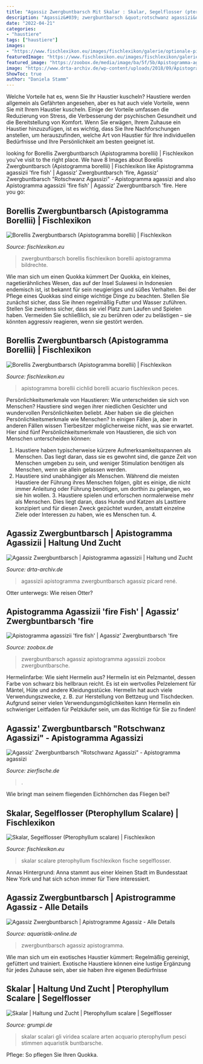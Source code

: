 ```yaml
---
title: "Agassiz Zwergbuntbarsch Mit Skalar : Skalar, Segelflosser (pterophyllum Scalare)"
description: "Agassiz&#039; zwergbuntbarsch &quot;rotschwanz agassizi&quot;"
date: "2022-04-21"
categories:
- "haustiere"
tags: ["haustiere"]
images:
- "https://www.fischlexikon.eu/images/fischlexikon/galerie/optionale-pics/pterophyllum-scalare.jpg"
featuredImage: "https://www.fischlexikon.eu/images/fischlexikon/galerie/apistogramma-borellii-04.jpg"
featured_image: "https://zoobox.de/media/image/ba/5f/5b/Apistogramma-agassizii-fire-fish-M-nnchenweyBWL8bYn6sL_600x600@2x.png"
image: "https://www.drta-archiv.de/wp-content/uploads/2018/09/Apistogramma-agassizii-red-fire.jpg"
ShowToc: true
author: "Daniela Stamm"
---
```



Welche Vorteile hat es, wenn Sie Ihr Haustier kuscheln?
Haustiere werden allgemein als Gefährten angesehen, aber es hat auch viele Vorteile, wenn Sie mit Ihrem Haustier kuscheln. Einige der Vorteile umfassen die Reduzierung von Stress, die Verbesserung der psychischen Gesundheit und die Bereitstellung von Komfort. Wenn Sie erwägen, Ihrem Zuhause ein Haustier hinzuzufügen, ist es wichtig, dass Sie Ihre Nachforschungen anstellen, um herauszufinden, welche Art von Haustier für Ihre individuellen Bedürfnisse und Ihre Persönlichkeit am besten geeignet ist.

	

		
looking for Borellis Zwergbuntbarsch (Apistogramma borellii) | Fischlexikon you've visit to the right place. We have 8 Images about Borellis Zwergbuntbarsch (Apistogramma borellii) | Fischlexikon like Apistogramma agassizii &#039;fire fish&#039; | Agassiz’ Zwergbuntbarsch &#039;fire, Agassiz&#039; Zwergbuntbarsch &quot;Rotschwanz Agassizi&quot; - Apistogramma agassizi and also Apistogramma agassizii &#039;fire fish&#039; | Agassiz’ Zwergbuntbarsch &#039;fire. Here you go:
		
    
## Borellis Zwergbuntbarsch (Apistogramma Borellii) | Fischlexikon

<img loading=lazy src="https://www.fischlexikon.eu/images/fischlexikon/galerie/apistogramma-borellii-01.jpg" onerror="this.onerror=null;this.src='https://tse2.mm.bing.net/th?id=OIP.Z6TulyFr__P8NAXRQB98_gHaE7&amp;pid=15.1';" alt="Borellis Zwergbuntbarsch (Apistogramma borellii) | Fischlexikon">

_Source: fischlexikon.eu_

>zwergbuntbarsch borellis fischlexikon borellii apistogramma bildrechte. 

	

Wie man sich um einen Quokka kümmert
Der Quokka, ein kleines, nagetierähnliches Wesen, das auf der Insel Sulawesi in Indonesien endemisch ist, ist bekannt für sein neugieriges und süßes Verhalten. Bei der Pflege eines Quokkas sind einige wichtige Dinge zu beachten. Stellen Sie zunächst sicher, dass Sie ihnen regelmäßig Futter und Wasser zuführen. Stellen Sie zweitens sicher, dass sie viel Platz zum Laufen und Spielen haben. Vermeiden Sie schließlich, sie zu berühren oder zu belästigen – sie könnten aggressiv reagieren, wenn sie gestört werden.

    
## Borellis Zwergbuntbarsch (Apistogramma Borellii) | Fischlexikon

<img loading=lazy src="https://www.fischlexikon.eu/images/fischlexikon/galerie/apistogramma-borellii-04.jpg" onerror="this.onerror=null;this.src='https://tse4.mm.bing.net/th?id=OIP.scQW8qBoHpyy3YwDccKxFQAAAA&amp;pid=15.1';" alt="Borellis Zwergbuntbarsch (Apistogramma borellii) | Fischlexikon">

_Source: fischlexikon.eu_

>apistogramma borellii cichlid borelli acuario fischlexikon peces. 

	

Persönlichkeitsmerkmale von Haustieren: Wie unterscheiden sie sich von Menschen?
Haustiere sind wegen ihrer niedlichen Gesichter und wundervollen Persönlichkeiten beliebt. Aber haben sie die gleichen Persönlichkeitsmerkmale wie Menschen? In einigen Fällen ja, aber in anderen Fällen wissen Tierbesitzer möglicherweise nicht, was sie erwartet. Hier sind fünf Persönlichkeitsmerkmale von Haustieren, die sich von Menschen unterscheiden können:
1. Haustiere haben typischerweise kürzere Aufmerksamkeitsspannen als Menschen. Das liegt daran, dass sie es gewohnt sind, die ganze Zeit von Menschen umgeben zu sein, und weniger Stimulation benötigen als Menschen, wenn sie allein gelassen werden.
2. Haustiere sind unabhängiger als Menschen. Während die meisten Haustiere der Führung ihres Menschen folgen, gibt es einige, die nicht immer Anleitung oder Führung benötigen, um dorthin zu gelangen, wo sie hin wollen. 3. Haustiere spielen und erforschen normalerweise mehr als Menschen. Dies liegt daran, dass Hunde und Katzen als Lasttiere konzipiert und für diesen Zweck gezüchtet wurden, anstatt einzelne Ziele oder Interessen zu haben, wie es Menschen tun. 4.

    
## Agassiz Zwergbuntbarsch | Apistogramma Agassizii | Haltung Und Zucht

<img loading=lazy src="https://www.drta-archiv.de/wp-content/uploads/2018/09/Apistogramma-agassizii-red-fire.jpg" onerror="this.onerror=null;this.src='https://tse4.mm.bing.net/th?id=OIP.vDj9UXry-lkHsLCIQv-kqQHaFO&amp;pid=15.1';" alt="Agassiz Zwergbuntbarsch | Apistogramma agassizii | Haltung und Zucht">

_Source: drta-archiv.de_

>agassizii apistogramma zwergbuntbarsch agassiz picard rené. 

	

Otter unterwegs: Wie reisen Otter?

    
## Apistogramma Agassizii &#039;fire Fish&#039; | Agassiz’ Zwergbuntbarsch &#039;fire

<img loading=lazy src="https://zoobox.de/media/image/ba/5f/5b/Apistogramma-agassizii-fire-fish-M-nnchenweyBWL8bYn6sL_600x600@2x.png" onerror="this.onerror=null;this.src='https://tse1.mm.bing.net/th?id=OIP.FbVwR26TK79VRIBCPfYxfQHaFk&amp;pid=15.1';" alt="Apistogramma agassizii &#039;fire fish&#039; | Agassiz’ Zwergbuntbarsch &#039;fire">

_Source: zoobox.de_

>zwergbuntbarsch agassiz apistogramma agassizii zoobox zwergbuntbarsche. 

	

Hermelinfarbe: Wie sieht Hermelin aus?
Hermelin ist ein Pelzmantel, dessen Farbe von schwarz bis hellbraun reicht. Es ist ein wertvolles Pelzelement für Mäntel, Hüte und andere Kleidungsstücke. Hermelin hat auch viele Verwendungszwecke, z. B. zur Herstellung von Bettzeug und Tischdecken. Aufgrund seiner vielen Verwendungsmöglichkeiten kann Hermelin ein schwieriger Leitfaden für Pelzkäufer sein, um das Richtige für Sie zu finden!

    
## Agassiz&#039; Zwergbuntbarsch &quot;Rotschwanz Agassizi&quot; - Apistogramma Agassizi

<img loading=lazy src="https://www.zierfische.de/media/image/10/6c/27/480020-2ajqFen2oSrhuN_1280x1280@2x.jpg" onerror="this.onerror=null;this.src='https://tse2.mm.bing.net/th?id=OIP.bnanlhEVcb-xve_9n-1yfwHaE8&amp;pid=15.1';" alt="Agassiz&#039; Zwergbuntbarsch &quot;Rotschwanz Agassizi&quot; - Apistogramma agassizi">

_Source: zierfische.de_

>. 

	

Wie bringt man seinem fliegenden Eichhörnchen das Fliegen bei?

    
## Skalar, Segelflosser (Pterophyllum Scalare) | Fischlexikon

<img loading=lazy src="https://www.fischlexikon.eu/images/fischlexikon/galerie/optionale-pics/pterophyllum-scalare.jpg" onerror="this.onerror=null;this.src='https://tse2.mm.bing.net/th?id=OIP.SJ4FgLn5qBfWkSoYKyhijQAAAA&amp;pid=15.1';" alt="Skalar, Segelflosser (Pterophyllum scalare) | Fischlexikon">

_Source: fischlexikon.eu_

>skalar scalare pterophyllum fischlexikon fische segelflosser. 

	

Annas Hintergrund: Anna stammt aus einer kleinen Stadt im Bundesstaat New York und hat sich schon immer für Tiere interessiert.

    
## Agassiz Zwergbuntbarsch | Apistrogramme Agassiz - Alle Details

<img loading=lazy src="https://www.garnelio.de/media/image/fa/c5/fe/1Apistogramma-agassizii-rot-Pic2_600x600.jpg" onerror="this.onerror=null;this.src='https://tse3.mm.bing.net/th?id=OIP.di-04NeRXwNb4IWpQnfoJQHaF7&amp;pid=15.1';" alt="Agassiz Zwergbuntbarsch | Apistrogramme Agassiz - Alle Details">

_Source: aquaristik-online.de_

>zwergbuntbarsch agassiz apistogramma. 

	

Wie man sich um ein exotisches Haustier kümmert: Regelmäßig gereinigt, gefüttert und trainiert.
Exotische Haustiere können eine lustige Ergänzung für jedes Zuhause sein, aber sie haben ihre eigenen Bedürfnisse

    
## Skalar | Haltung Und Zucht | Pterophyllum Scalare | Segelflosser

<img loading=lazy src="https://www.grumpi.de/cache/com_zoo/images/skalar_b0b229f69e05e54357f2fa5679c9f428.jpg" onerror="this.onerror=null;this.src='https://tse3.mm.bing.net/th?id=OIP.oVlP7gT7UXYijcG6OcJHmQHaKG&amp;pid=15.1';" alt="Skalar | Haltung und Zucht | Pterophyllum scalare | Segelflosser">

_Source: grumpi.de_

>skalar scalari gli viridea scalare arten acquario pterophyllum pesci stimmen aquaristik buntbarsche. 

	

Pflege: So pflegen Sie Ihren Quokka.

